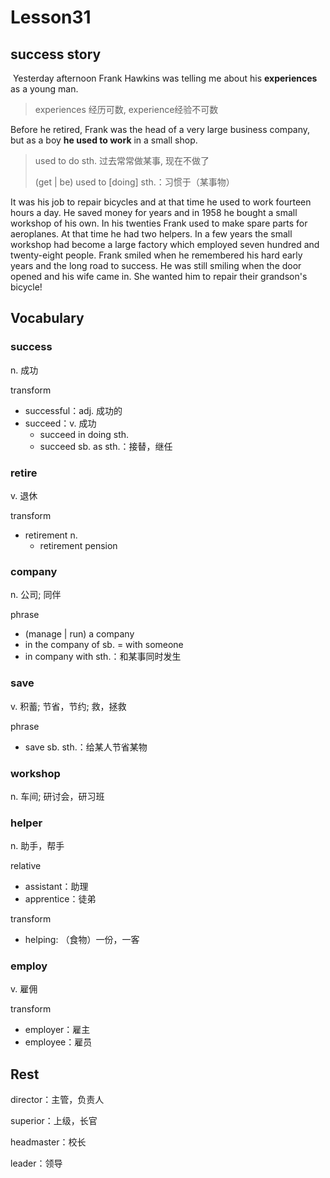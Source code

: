 # Lesson31

## success story

​	Yesterday afternoon Frank Hawkins was telling me about his **experiences** as a young man. 

> experiences 经历可数, experience经验不可数

Before he retired, Frank was the head of a very large business company, but as a boy **he used to work** in a small shop. 

> used to do sth. 过去常常做某事, 现在不做了
>
> (get | be) used to [doing] sth.：习惯于（某事物）

It was his job to repair bicycles and at that time he used to work fourteen hours a day. He saved money for years and in 1958 he bought a small workshop of his own. In his twenties Frank used to make spare parts for aeroplanes. At that time he had two helpers. In a few years the small workshop had become a large factory which employed seven hundred and twenty-eight people. Frank smiled when he remembered his hard early years and the long road to success. He was still smiling when the door opened and his wife came in. She wanted him to repair their grandson's bicycle!

## Vocabulary

### success

n. 成功

transform

* successful：adj. 成功的
* succeed：v. 成功
  * succeed in doing sth. 
  * succeed sb. as sth.：接替，继任

### retire

v. 退休

transform

* retirement n.
  * retirement pension

### company

n. 公司; 同伴

phrase

* (manage | run) a company
* in the company of sb. = with someone
* in company with sth.：和某事同时发生

### save

v. 积蓄; 节省，节约; 救，拯救

phrase

* save sb. sth.：给某人节省某物

### workshop

n. 车间; 研讨会，研习班

### helper

n. 助手，帮手

relative

* assistant：助理
* apprentice：徒弟

transform

* helping: （食物）一份，一客

### employ

v. 雇佣

transform

* employer：雇主
* employee：雇员

## Rest

director：主管，负责人

superior：上级，长官

headmaster：校长

leader：领导